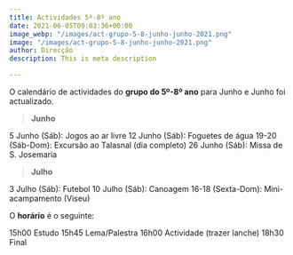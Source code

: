 ```yaml
---
title: Actividades 5º-8º ano
date: 2021-06-05T09:03:36+00:00
image_webp: "/images/act-grupo-5-8-junho-junho-2021.png"
image: "/images/act-grupo-5-8-junho-junho-2021.png"
author: Direcção
description: This is meta description

---
```

O calendário de actividades do **grupo do 5º-8º ano** para Junho e Junho foi actualizado. 

> **Junho**

5 Junho (Sáb): Jogos ao ar livre
12 Junho (Sáb): Foguetes de água
19-20 (Sáb-Dom): Excursão ao Talasnal (dia completo)
26 Junho (Sáb): Missa de S. Josemaria

> **Julho**

3 Julho (Sáb): Futebol
10 Julho (Sáb): Canoagem
16-18 (Sexta-Dom): Mini-acampamento (Viseu)


O **horário** é o seguinte:

15h00 Estudo
15h45 Lema/Palestra
16h00 Actividade (trazer lanche)
18h30 Final
